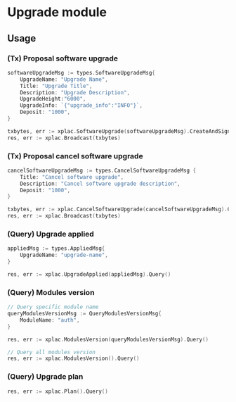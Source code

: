 # Upgrade module
## Usage
### (Tx) Proposal software upgrade
```go
softwareUpgradeMsg := types.SoftwareUpgradeMsg{
    UpgradeName: "Upgrade Name",
    Title: "Upgrade Title",
    Description: "Upgrade Description",
    UpgradeHeight:"6000",
    UpgradeInfo: `{"upgrade_info":"INFO"}`,
    Deposit: "1000",
}

txbytes, err := xplac.SoftwareUpgrade(softwareUpgradeMsg).CreateAndSignTx()
res, err := xplac.Broadcast(txbytes)
```

### (Tx) Proposal cancel software upgrade
```go
cancelSoftwareUpgradeMsg := types.CancelSoftwareUpgradeMsg {
    Title: "Cancel software upgrade",
    Description: "Cancel software upgrade description",
    Deposit: "1000",
}

txbytes, err := xplac.CancelSoftwareUpgrade(cancelSoftwareUpgradeMsg).CreateAndSignTx()
res, err := xplac.Broadcast(txbytes)
```

### (Query) Upgrade applied
```go
appliedMsg := types.AppliedMsg{
    UpgradeName: "upgrade-name",
}

res, err := xplac.UpgradeApplied(appliedMsg).Query()
```

### (Query) Modules version
```go
// Query specific module name
queryModulesVersionMsg := QueryModulesVersionMsg{
    ModuleName: "auth",
}

res, err := xplac.ModulesVersion(queryModulesVersionMsg).Query()

// Query all modules version
res, err := xplac.ModulesVersion().Query()
```

### (Query) Upgrade plan
```go
res, err := xplac.Plan().Query()
```